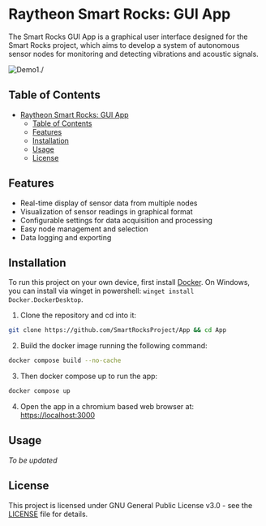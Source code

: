 # Raytheon Smart Rocks: GUI App

The Smart Rocks GUI App is a graphical user interface designed for the Smart Rocks project, which aims to develop a system of autonomous sensor nodes for monitoring and detecting vibrations and acoustic signals.

![Demo1./](docs/demo1.gif)

## Table of Contents
- [Raytheon Smart Rocks: GUI App](#raytheon-smart-rocks-gui-app)
  - [Table of Contents](#table-of-contents)
  - [Features](#features)
  - [Installation](#installation)
  - [Usage](#usage)
  - [License](#license)

## Features
- Real-time display of sensor data from multiple nodes
- Visualization of sensor readings in graphical format
- Configurable settings for data acquisition and processing
- Easy node management and selection
- Data logging and exporting

## Installation

To run this project on your own device, first install [Docker](https://docs.docker.com/get-docker/). On Windows, you can install via winget in powershell: `winget install Docker.DockerDesktop`.
1. Clone the repository and cd into it:
```sh
git clone https://github.com/SmartRocksProject/App && cd App
```

2. Build the docker image running the following command:
```sh
docker compose build --no-cache
```

3. Then docker compose up to run the app:
```sh
docker compose up
```

4. Open the app in a chromium based web browser at: [https://localhost:3000](https://localhost:3000)

## Usage

*To be updated*

## License

This project is licensed under GNU General Public License v3.0 - see the [LICENSE](LICENSE) file for details.